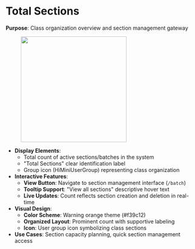 # Total Sections

**Purpose**: Class organization overview and section management gateway

<figure><img src="../../../.gitbook/assets/Screenshot 2025-09-03 at 2.58.47 PM.png" alt="" width="279"><figcaption></figcaption></figure>

* **Display Elements**:
  * Total count of active sections/batches in the system
  * "Total Sections" clear identification label
  * Group icon (HiMiniUserGroup) representing class organization
* **Interactive Features**:
  * **View Button**: Navigate to section management interface (`/batch`)
  * **Tooltip Support**: "View all sections" descriptive hover text
  * **Live Updates**: Count reflects section creation and deletion in real-time
* **Visual Design**:
  * **Color Scheme**: Warning orange theme (#f39c12)
  * **Organized Layout**: Prominent count with supportive labeling
  * **Icon**: User group icon symbolizing class sections
* **Use Cases**: Section capacity planning, quick section management access
